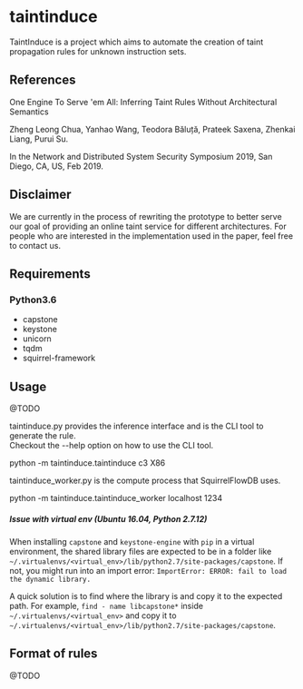 # taintinduce
TaintInduce is a project which aims to automate the creation of taint
propagation rules for unknown instruction sets.

## References
One Engine To Serve 'em All: Inferring Taint Rules Without Architectural
Semantics

Zheng Leong Chua, Yanhao Wang, Teodora Băluță, Prateek Saxena, Zhenkai Liang,
Purui Su. 

In the Network and Distributed System Security Symposium 2019, San Diego, CA,
US, Feb 2019. 

## Disclaimer
We are currently in the process of rewriting the prototype to better serve our
goal of providing an online taint service for different architectures.
For people who are interested in the implementation used in the paper, feel free
to contact us.

## Requirements
### Python3.6
- capstone 
- keystone
- unicorn
- tqdm
- squirrel-framework

## Usage
@TODO

taintinduce.py provides the inference interface and is the CLI tool to generate the rule.\
Checkout the --help option on how to use the CLI tool.

python -m taintinduce.taintinduce c3 X86

taintinduce_worker.py is the compute process that SquirrelFlowDB uses.

python -m taintinduce.taintinduce_worker localhost 1234

##### Issue with virtual env (Ubuntu 16.04, Python 2.7.12)
When installing `capstone` and `keystone-engine` with `pip` in a virtual
environment, the shared library files are expected to be in a folder like
`~/.virtualenvs/<virtual_env>/lib/python2.7/site-packages/capstone`. If not, you
might run into an import error:
`ImportError: ERROR: fail to load the dynamic library.`

A quick solution is to find where the library is and copy it to the expected
path. For example, `find - name libcapstone*` inside
`~/.virtualenvs/<virtual_env>`  and copy it to
`~/.virtualenvs/<virtual_env>/lib/python2.7/site-packages/capstone`.

## Format of rules
@TODO

